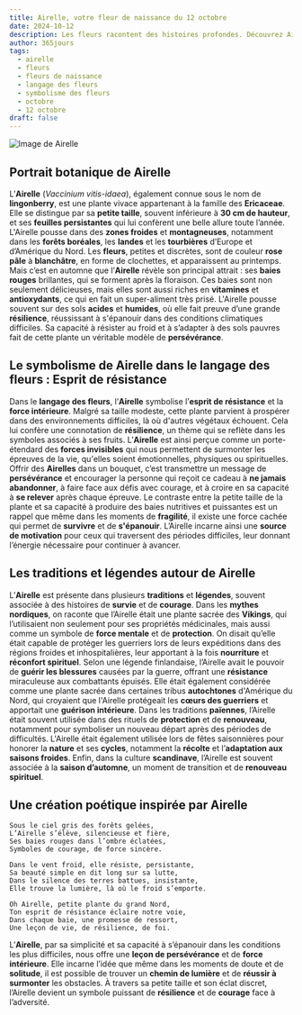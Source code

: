 ```yaml
---
title: Airelle, votre fleur de naissance du 12 octobre
date: 2024-10-12
description: Les fleurs racontent des histoires profondes. Découvrez Airelle, votre fleur de naissance du 12 octobre, ses symboles et récits fascinants. Plongez dans sa signification et son langage unique dans l'art floral.
author: 365jours
tags:
  - airelle
  - fleurs
  - fleurs de naissance
  - langage des fleurs
  - symbolisme des fleurs
  - octobre
  - 12 octobre
draft: false
---
```


![Image de Airelle](https://cdn.pixabay.com/photo/2018/12/24/21/48/lingonberry-twig-3893546_640.jpg#center)


## Portrait botanique de Airelle

L’**Airelle** (_Vaccinium vitis-idaea_), également connue sous le nom de **lingonberry**, est une plante vivace appartenant à la famille des **Ericaceae**. Elle se distingue par sa **petite taille**, souvent inférieure à **30 cm de hauteur**, et ses **feuilles persistantes** qui lui confèrent une belle allure toute l’année. L'Airelle pousse dans des **zones froides** et **montagneuses**, notamment dans les **forêts boréales**, les **landes** et les **tourbières** d’Europe et d’Amérique du Nord. Les **fleurs**, petites et discrètes, sont de couleur **rose pâle** à **blanchâtre**, en forme de clochettes, et apparaissent au printemps. Mais c’est en automne que l’**Airelle** révèle son principal attrait : ses **baies rouges** brillantes, qui se forment après la floraison. Ces baies sont non seulement délicieuses, mais elles sont aussi riches en **vitamines** et **antioxydants**, ce qui en fait un super-aliment très prisé. L'Airelle pousse souvent sur des sols **acides** et **humides**, où elle fait preuve d’une grande **résilience**, réussissant à s'épanouir dans des conditions climatiques difficiles. Sa capacité à résister au froid et à s’adapter à des sols pauvres fait de cette plante un véritable modèle de **persévérance**.

## Le symbolisme de Airelle dans le langage des fleurs : Esprit de résistance

Dans le **langage des fleurs**, l’**Airelle** symbolise l’**esprit de résistance** et la **force intérieure**. Malgré sa taille modeste, cette plante parvient à prospérer dans des environnements difficiles, là où d'autres végétaux échouent. Cela lui confère une connotation de **résilience**, un thème qui se reflète dans les symboles associés à ses fruits. L’**Airelle** est ainsi perçue comme un porte-étendard des **forces invisibles** qui nous permettent de surmonter les épreuves de la vie, qu'elles soient émotionnelles, physiques ou spirituelles. Offrir des **Airelles** dans un bouquet, c’est transmettre un message de **persévérance** et encourager la personne qui reçoit ce cadeau à **ne jamais abandonner**, à faire face aux défis avec courage, et à croire en sa capacité à **se relever** après chaque épreuve. Le contraste entre la petite taille de la plante et sa capacité à produire des baies nutritives et puissantes est un rappel que même dans les moments de **fragilité**, il existe une force cachée qui permet de **survivre** et de **s'épanouir**. L’Airelle incarne ainsi une **source de motivation** pour ceux qui traversent des périodes difficiles, leur donnant l’énergie nécessaire pour continuer à avancer.

## Les traditions et légendes autour de Airelle

L’**Airelle** est présente dans plusieurs **traditions** et **légendes**, souvent associée à des histoires de **survie** et de **courage**. Dans les **mythes nordiques**, on raconte que l’Airelle était une plante sacrée des **Vikings**, qui l’utilisaient non seulement pour ses propriétés médicinales, mais aussi comme un symbole de **force mentale** et de **protection**. On disait qu’elle était capable de protéger les guerriers lors de leurs expéditions dans des régions froides et inhospitalières, leur apportant à la fois **nourriture** et **réconfort spirituel**. Selon une légende finlandaise, l’Airelle avait le pouvoir de **guérir les blessures** causées par la guerre, offrant une **résistance** miraculeuse aux combattants épuisés. Elle était également considérée comme une plante sacrée dans certaines tribus **autochtones** d'Amérique du Nord, qui croyaient que l'Airelle protégeait les **cœurs des guerriers** et apportait une **guérison intérieure**. Dans les traditions **païennes**, l’Airelle était souvent utilisée dans des rituels de **protection** et de **renouveau**, notamment pour symboliser un nouveau départ après des périodes de difficultés. L'Airelle était également utilisée lors de fêtes saisonnières pour honorer la **nature** et ses **cycles**, notamment la **récolte** et l’**adaptation aux saisons froides**. Enfin, dans la culture **scandinave**, l’Airelle est souvent associée à la **saison d’automne**, un moment de transition et de **renouveau spirituel**.

## Une création poétique inspirée par Airelle

```
Sous le ciel gris des forêts gelées,
L’Airelle s’élève, silencieuse et fière,
Ses baies rouges dans l’ombre éclatées,
Symboles de courage, de force sincère.

Dans le vent froid, elle résiste, persistante,
Sa beauté simple en dit long sur sa lutte,
Dans le silence des terres battues, insistante,
Elle trouve la lumière, là où le froid s’emporte.

Oh Airelle, petite plante du grand Nord,
Ton esprit de résistance éclaire notre voie,
Dans chaque baie, une promesse de ressort,
Une leçon de vie, de résilience, de foi.
```

L’**Airelle**, par sa simplicité et sa capacité à s’épanouir dans les conditions les plus difficiles, nous offre une **leçon de persévérance** et de **force intérieure**. Elle incarne l’idée que même dans les moments de doute et de **solitude**, il est possible de trouver un **chemin de lumière** et de **réussir à surmonter** les obstacles. À travers sa petite taille et son éclat discret, l’Airelle devient un symbole puissant de **résilience** et de **courage** face à l’adversité.
